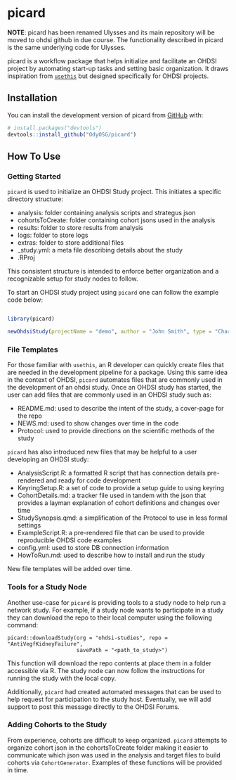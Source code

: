 # picard

<!-- badges: start -->

<!-- badges: end -->

**NOTE**: picard has been renamed Ulysses and its main repository will be moved to ohdsi github in due course. The functionality described in picard is the same underlying code for Ulysses. 

picard is a workflow package that helps initialize and facilitate an OHDSI project by automating start-up tasks and setting basic organization. It draws inspiration from [`usethis`](https://usethis.r-lib.org/) but designed specifically for OHDSI projects.

## Installation

You can install the development version of picard from [GitHub](https://github.com/) with:

``` r
# install.packages("devtools")
devtools::install_github("OdyOSG/picard")
```

## How To Use

### Getting Started

`picard` is used to initialize an OHDSI Study project. This initiates a specific directory structure:

- analysis: folder containing analysis scripts and strategus json
- cohortsToCreate: folder containing cohort jsons used in the analysis
- results: folder to store results from analysis
- logs: folder to store logs
- extras: folder to store additional files
- _study.yml: a meta file describing details about the study
- .RProj

This consistent structure is intended to enforce better organization and a recognizable setup for study nodes to follow.

To start an OHDSI study project using `picard` one can follow the example code below:

``` r

library(picard)

newOhdsiStudy(projectName = "demo", author = "John Smith", type = "Characterization")

```

### File Templates

For those familiar with `usethis`, an R developer can quickly create files that are needed in the development pipeline for a package. Using this same idea in the context of OHDSI, `picard` automates files that are commonly used in the development of an ohdsi study. Once an OHDSI study has started, the user can add files that are commonly used in an OHDSI study such as:

- README.md: used to describe the intent of the study, a cover-page for the repo
- NEWS.md: used to show changes over time in the code
- Protocol: used to provide directions on the scientific methods of the study


`picard` has also introduced new files that may be helpful to a user developing an OHDSI study:

- AnalysisScript.R: a formatted R script that has connection details pre-rendered and ready for code development
- KeyringSetup.R: a set of code to provide a setup guide to using keyring
- CohortDetails.md: a tracker file used in tandem with the json that provides a layman explanation of cohort definitions and changes over time 
- StudySynopsis.qmd: a simplification of the Protocol to use in less formal settings
- ExampleScript.R: a pre-rendered file that can be used to provide reproducible OHDSI code examples
- config.yml: used to store DB connection information
- HowToRun.md: used to describe how to install and run the study

New file templates will be added over time. 


### Tools for a Study Node

Another use-case for `picard` is providing tools to a study node to help run a network study. For example, if a study node wants to participate in a study they can download the repo to their local computer using the following command:

```
picard::downloadStudy(org = "ohdsi-studies", repo = "AntiVegfKidneyFailure", 
                      savePath = "<path_to_study>")
```

This function will download the repo contents at place them in a folder accessible via R. The study node can now follow the instructions for running the study with the local copy.

Additionally, `picard` had created automated messages that can be used to help request for participation to the study host. Eventually, we will add support to post this message directly to the OHDSI Forums. 

### Adding Cohorts to the Study

From experience, cohorts are difficult to keep organized. `picard` attempts to organize cohort json in the cohortsToCreate folder making it easier to communicate which json was used in the analysis and target files to build cohorts via `CohortGenerator`. Examples of these functions will be provided in time. 
